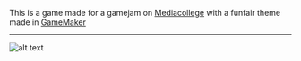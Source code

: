 This is a game made for a gamejam on [Mediacollege](https://www.ma-web.nl/) with a funfair theme made in [GameMaker](https://www.yoyogames.com/gamemaker)

---

![alt text](https://www.ma-web.nl/static/vector/Logo_blok.svg)